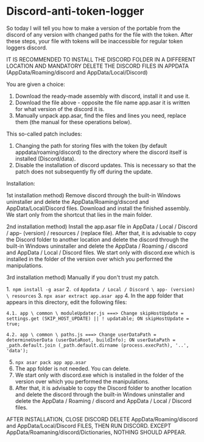 # Discord-anti-token-logger

So today I will tell you how to make a version of the portable from the discord of any version with changed paths for the file with the token.
After these steps, your file with tokens will be inaccessible for regular token loggers discord.

IT IS RECOMMENDED TO INSTALL THE DISCORD FOLDER IN A DIFFERENT LOCATION AND MANDATORY DELETE THE DISCORD FILES IN APPDATA (AppData/Roaming/discord and AppData/Local/Discord)

You are given a choice:
1) Download the ready-made assembly with discord, install it and use it.
2) Download the file above - opposite the file name app.asar it is written for what version of the discord it is.
3) Manually unpack app.asar, find the files and lines you need, replace them (the manual for these operations below).

This so-called patch includes:
1) Changing the path for storing files with the token (by default appdata/roaming/discord) to the directory where the discord itself is installed (Discord/data).
2) Disable the installation of discord updates. This is necessary so that the patch does not subsequently fly off during the update.

Installation:

1st installation method) Remove discord through the built-in Windows uninstaller and delete the AppData/Roaming/discord and AppData/Local/Discord files. Download and install the finished assembly. We start only from the shortcut that lies in the main folder.

2nd installation method) Install the app.asar file in AppData / Local / Discord / app- (version) / resources / (replace file). After that, it is advisable to copy the Discord folder to another location and delete the discord through the built-in Windows uninstaller and delete the AppData / Roaming / discord and AppData / Local / Discord files. We start only with discord.exe which is installed in the folder of the version over which you performed the manipulations.

3rd installation method) Manually if you don't trust my patch.

  1.` npm install -g asar`
  2.` cd` `Appdata / Local / Discord \ app- (version) \ resources`
  3. `npx asar extract app.asar app`
  4. In the app folder that appears in this directory, edit the following files:

    4.1. app \ common \ moduleUpdater.js ===> Change skipHostUpdate = settings.get (SKIP_HOST_UPDATE) || ! updatable; ON skipHostUpdate = true;

    4.2. app \ common \ paths.js ===> Change userDataPath = determineUserData (userDataRoot, buildInfo); ON userDataPath = _path.default.join (_path.default.dirname (process.execPath), '..', 'data');
  
  5. `npx asar pack app app.asar`
  6. The app folder is not needed. You can delete.
  7. We start only with discord.exe which is installed in the folder of the version over which you performed the manipulations.
  8. After that, it is advisable to copy the Discord folder to another location and delete the discord through the built-in Windows uninstaller and delete the AppData / Roaming / discord and AppData / Local / Discord files.

AFTER INSTALLATION, CLOSE DISCORD DELETE AppData/Roaming/discord and AppData/Local/Discord FILES, THEN RUN DISCORD. EXCEPT AppData/Roamaning/discord/Dictionaries, NOTHING SHOULD APPEAR.
